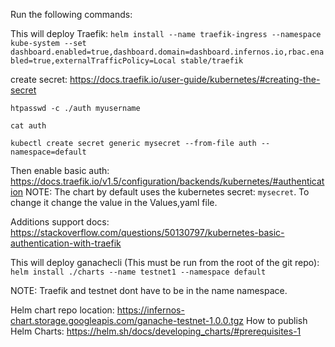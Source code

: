 Run the following commands:

This will deploy Traefik:
```helm install --name traefik-ingress --namespace kube-system --set dashboard.enabled=true,dashboard.domain=dashboard.infernos.io,rbac.enabled=true,externalTrafficPolicy=Local stable/traefik```

create secret: https://docs.traefik.io/user-guide/kubernetes/#creating-the-secret

 ```htpasswd -c ./auth myusername```
 
 ```cat auth``` 
 
 ```kubectl create secret generic mysecret --from-file auth --namespace=default```

Then enable basic auth: https://docs.traefik.io/v1.5/configuration/backends/kubernetes/#authentication
NOTE: The chart by default uses the kubernetes secret: `mysecret`. To change it change the value in the Values,yaml file. 

Additions support docs: https://stackoverflow.com/questions/50130797/kubernetes-basic-authentication-with-traefik


This will deploy ganachecli (This must be run from the root of the git repo):
```helm install ./charts --name testnet1 --namespace default```



NOTE: Traefik and testnet dont have to be in the name namespace.

Helm chart repo location: https://infernos-chart.storage.googleapis.com/ganache-testnet-1.0.0.tgz
How to publish Helm Charts: https://helm.sh/docs/developing_charts/#prerequisites-1
